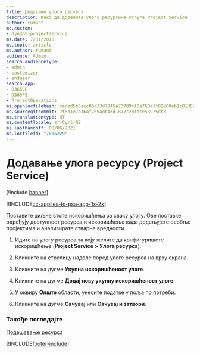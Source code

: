 ```yaml
---
title: Додавање улога ресурса
description: Како да доделите улогу ресурсима услуге Project Service
author: rumant
ms.custom:
- dyn365-projectservice
ms.date: 7/31/2018
ms.topic: article
ms.author: rumant
audience: Admin
search.audienceType:
- admin
- customizer
- enduser
search.app:
- D365CE
- D365PS
- ProjectOperations
ms.openlocfilehash: caced5b5acc06d33d7345a73789cf8a768a1f89200eb1c8185909acece47b38f
ms.sourcegitcommit: 7f8d1e7a16af769adb43d1877c28fdce53975db8
ms.translationtype: HT
ms.contentlocale: sr-Cyrl-RS
ms.lasthandoff: 08/06/2021
ms.locfileid: "7005229"
---
```

# <a name="add-resource-roles-project-service"></a>Додавање улога ресурсу (Project Service)

[!include [banner](../includes/psa-now-project-operations.md)]

[!INCLUDE[cc-applies-to-psa-app-1x-2x](../includes/cc-applies-to-psa-app-1x-2x.md)]

Поставите циљне стопе искоришћења за сваку улогу. Ове поставке одређују доступност ресурса и искоришћење када додељујете особље пројектима и анализирате стварне вредности.  
  
1.  Идите на улогу ресурса за коју желите да конфигуришете искоришћење (**Project Service > Улога ресурса**).  
  
2.  Кликните на стрелицу надоле поред улоге ресурса на врху екрана.  
  
3.  Кликните на дугме **Укупна искоришћеност улоге**.  
  
4.  Кликните на дугме **Додај нову укупну искоришћеност улоге**.  
  
5.  У оквиру **Опште** области, унесите податке у поља по потреби.  
  
6.  Кликните на дугме **Сачувај** или **Сачувај и затвори**.  
  
### <a name="see-also"></a>Такође погледајте  
 [Подешавање ресурса](../psa/set-up-resources.md)


[!INCLUDE[footer-include](../includes/footer-banner.md)]